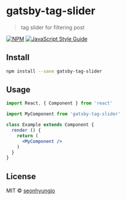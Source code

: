 # gatsby-tag-slider

> tag slider for filtering post

[![NPM](https://img.shields.io/npm/v/gatsby-tag-slider.svg)](https://www.npmjs.com/package/gatsby-tag-slider) [![JavaScript Style Guide](https://img.shields.io/badge/code_style-standard-brightgreen.svg)](https://standardjs.com)

## Install

```bash
npm install --save gatsby-tag-slider
```

## Usage

```jsx
import React, { Component } from 'react'

import MyComponent from 'gatsby-tag-slider'

class Example extends Component {
  render () {
    return (
      <MyComponent />
    )
  }
}
```

## License

MIT © [seonhyungjo](https://github.com/seonhyungjo)

